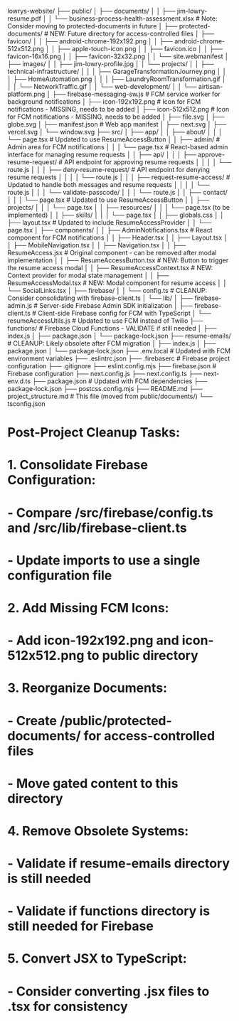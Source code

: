 lowrys-website/
├── public/
│   ├── documents/
│   │   ├── jim-lowry-resume.pdf
│   │   └── business-process-health-assessment.xlsx  # Note: Consider moving to protected-documents in future
│   ├── protected-documents/                        # NEW: Future directory for access-controlled files
│   ├── favicon/
│   │   ├── android-chrome-192x192.png
│   │   ├── android-chrome-512x512.png
│   │   ├── apple-touch-icon.png
│   │   ├── favicon.ico
│   │   ├── favicon-16x16.png
│   │   ├── favicon-32x32.png
│   │   └── site.webmanifest
│   ├── images/
│   │   ├── jim-lowry-profile.jpg
│   │   └── projects/
│   │       ├── technical-infrastructure/
│   │       │   ├── GarageTransformationJourney.png
│   │       │   ├── HomeAutomation.png
│   │       │   ├── LaundryRoomTransformation.gif
│   │       │   └── NetworkTraffic.gif
│   │       └── web-development/
│   │           └── airtisan-platform.png
│   ├── firebase-messaging-sw.js      # FCM service worker for background notifications
│   ├── icon-192x192.png              # Icon for FCM notifications - MISSING, needs to be added
│   ├── icon-512x512.png              # Icon for FCM notifications - MISSING, needs to be added
│   ├── file.svg
│   ├── globe.svg
│   ├── manifest.json                 # Web app manifest
│   ├── next.svg
│   ├── vercel.svg
│   └── window.svg
├── src/
│   ├── app/
│   │   ├── about/
│   │   │   └── page.tsx              # Updated to use ResumeAccessButton
│   │   ├── admin/                    # Admin area for FCM notifications
│   │   │   └── page.tsx              # React-based admin interface for managing resume requests
│   │   ├── api/
│   │   │   ├── approve-resume-request/    # API endpoint for approving resume requests
│   │   │   │   └── route.js
│   │   │   ├── deny-resume-request/       # API endpoint for denying resume requests
│   │   │   │   └── route.js
│   │   │   ├── request-resume-access/     # Updated to handle both messages and resume requests
│   │   │   │   └── route.js
│   │   │   └── validate-passcode/
│   │   │       └── route.js
│   │   ├── contact/
│   │   │   └── page.tsx               # Updated to use ResumeAccessButton
│   │   ├── projects/
│   │   │   └── page.tsx
│   │   ├── resources/
│   │   │   └── page.tsx (to be implemented)
│   │   ├── skills/
│   │   │   └── page.tsx
│   │   ├── globals.css
│   │   ├── layout.tsx                # Updated to include ResumeAccessProvider
│   │   └── page.tsx
│   ├── components/
│   │   ├── AdminNotifications.tsx    # React component for FCM notifications
│   │   ├── Header.tsx
│   │   ├── Layout.tsx
│   │   ├── MobileNavigation.tsx
│   │   ├── Navigation.tsx
│   │   ├── ResumeAccess.jsx          # Original component - can be removed after modal implementation
│   │   ├── ResumeAccessButton.tsx    # NEW: Button to trigger the resume access modal
│   │   ├── ResumeAccessContext.tsx   # NEW: Context provider for modal state management
│   │   ├── ResumeAccessModal.tsx     # NEW: Modal component for resume access
│   │   └── SocialLinks.tsx
│   ├── firebase/
│   │   └── config.ts                 # CLEANUP: Consider consolidating with firebase-client.ts
│   └── lib/
│       ├── firebase-admin.js         # Server-side Firebase Admin SDK initialization
│       ├── firebase-client.ts        # Client-side Firebase config for FCM with TypeScript
│       └── resumeAccessUtils.js      # Updated to use FCM instead of Twilio
├── functions/                        # Firebase Cloud Functions - VALIDATE if still needed
│   ├── index.js
│   ├── package.json
│   └── package-lock.json
├── resume-emails/                    # CLEANUP: Likely obsolete after FCM migration
│   ├── index.js
│   ├── package.json
│   └── package-lock.json
├── .env.local                        # Updated with FCM environment variables
├── .eslintrc.json
├── .firebaserc                       # Firebase project configuration
├── .gitignore
├── eslint.config.mjs
├── firebase.json                     # Firebase configuration
├── next.config.js
├── next.config.ts
├── next-env.d.ts
├── package.json                      # Updated with FCM dependencies
├── package-lock.json
├── postcss.config.mjs
├── README.md
├── project_structure.md              # This file (moved from public/documents/)
└── tsconfig.json

# Post-Project Cleanup Tasks:
# 1. Consolidate Firebase Configuration:
#    - Compare /src/firebase/config.ts and /src/lib/firebase-client.ts
#    - Update imports to use a single configuration file
#
# 2. Add Missing FCM Icons:
#    - Add icon-192x192.png and icon-512x512.png to public directory
#
# 3. Reorganize Documents:
#    - Create /public/protected-documents/ for access-controlled files
#    - Move gated content to this directory
#
# 4. Remove Obsolete Systems:
#    - Validate if resume-emails directory is still needed
#    - Validate if functions directory is still needed for Firebase
#
# 5. Convert JSX to TypeScript:
#    - Consider converting .jsx files to .tsx for consistency
